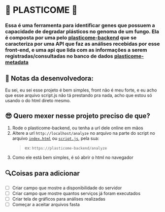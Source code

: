 # 🍄 PLASTICOME 🍄
### Essa é uma ferramenta para identificar genes que possuem a capacidade de degradar plásticos no genoma de um fungo. Ela é composta por uma pelo [plasticome-backend](https://github.com/G2BC/plasticome-backend) que se caracteriza por uma API que faz as análises recebidas por esse front-end, e uma api que lida com as informações a serem registradas/consultadas no banco de dados [plasticome-metadata](https://github.com/G2BC/plasticome-metadata)

## 💙 Notas da desenvolvedora:
Eu sei, eu sei esse projeto é bem simples, front não é meu forte, e eu acho que esse arquivo script.js não tá prestando pra nada, acho que estou só usando o do html direto mesmo.


## 😎 Quero mexer nesse projeto preciso de que?
1. Rode o plasticome-backend, ou tenha a url dele online em mãos
2. Altere a url `http://localhost/analyze` no arquivo na parte do script no arquivo [`index.html`](./index.html) ou [`script.js`](./scripts.js), pela sua:
    > ex: `https://plasticome-backend/analyze`
3. Como ele está bem simples, é só abrir o html no navegador

## 🔍Coisas para adicionar
 - [ ] Criar campo que mostre a disponibilidade do servidor
 - [ ] Criar campo que mostre quantos serviços já foram executados
 - [ ] Criar tela de gráficos para análises realizadas
 - [ ] Começar a aceitar arquivos fasta